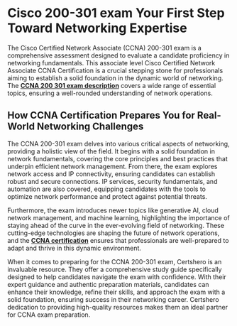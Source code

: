 # Cisco 200-301 exam Your First Step Toward Networking Expertise
The Cisco Certified Network Associate (CCNA) 200-301 exam is a comprehensive assessment designed to evaluate a candidate proficiency in networking fundamentals. This associate level Cisco Certified Network Associate CCNA Certification is a crucial stepping stone for professionals aiming to establish a solid foundation in the dynamic world of networking. The **[CCNA 200 301 exam description](https://www.certshero.com/cisco/200-301/practice-test)​** covers a wide range of essential topics, ensuring a well-rounded understanding of network operations.

## How CCNA Certification Prepares You for Real-World Networking Challenges
The CCNA 200-301 exam delves into various critical aspects of networking, providing a holistic view of the field. It begins with a solid foundation in network fundamentals, covering the core principles and best practices that underpin efficient network management. From there, the exam explores network access and IP connectivity, ensuring candidates can establish robust and secure connections. IP services, security fundamentals, and automation are also covered, equipping candidates with the tools to optimize network performance and protect against potential threats.

Furthermore, the exam introduces newer topics like generative AI, cloud network management, and machine learning, highlighting the importance of staying ahead of the curve in the ever-evolving field of networking. These cutting-edge technologies are shaping the future of network operations, and the **[CCNA certification](https://www.certshero.com/cisco/200-301)** ensures that professionals are well-prepared to adapt and thrive in this dynamic environment.

When it comes to preparing for the CCNA 200-301 exam, Certshero is an invaluable resource. They offer a comprehensive study guide specifically designed to help candidates navigate the exam with confidence. With their expert guidance and authentic preparation materials, candidates can enhance their knowledge, refine their skills, and approach the exam with a solid foundation, ensuring success in their networking career. Certshero dedication to providing high-quality resources makes them an ideal partner for CCNA exam preparation.
